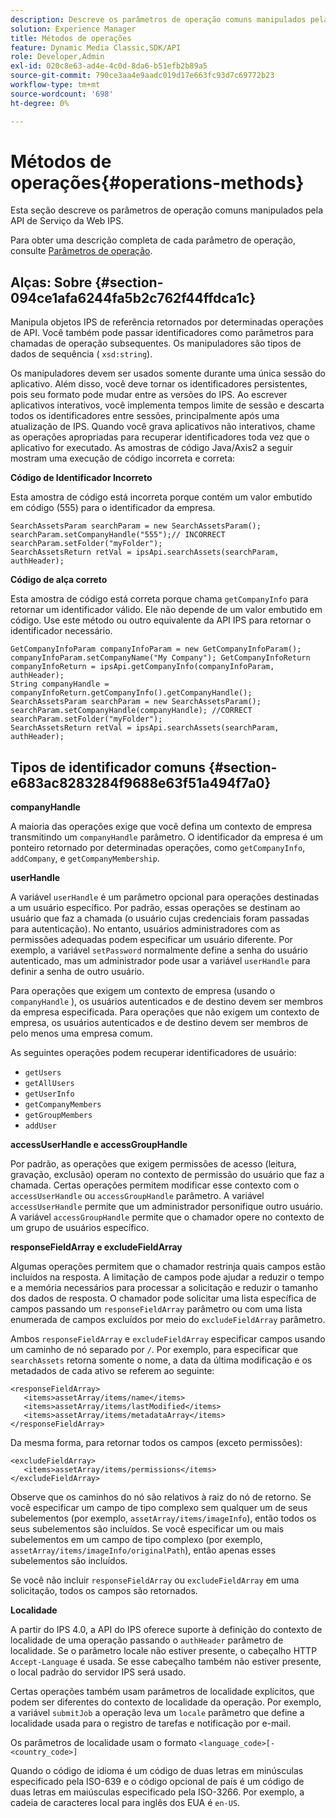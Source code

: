 ```yaml
---
description: Descreve os parâmetros de operação comuns manipulados pela API do Serviço da Web IPS.
solution: Experience Manager
title: Métodos de operações
feature: Dynamic Media Classic,SDK/API
role: Developer,Admin
exl-id: 020c8e63-ad4e-4c0d-8da6-b51efb2b89a5
source-git-commit: 790ce3aa4e9aadc019d17e663fc93d7c69772b23
workflow-type: tm+mt
source-wordcount: '698'
ht-degree: 0%

---
```


# Métodos de operações{#operations-methods}

Esta seção descreve os parâmetros de operação comuns manipulados pela API de Serviço da Web IPS.

Para obter uma descrição completa de cada parâmetro de operação, consulte [Parâmetros de operação](/help/aem-ips-api/operations/c-operations-intro/c-methods/c-methods.md).

## Alças: Sobre {#section-094ce1afa6244fa5b2c762f44ffdca1c}

Manipula objetos IPS de referência retornados por determinadas operações de API. Você também pode passar identificadores como parâmetros para chamadas de operação subsequentes. Os manipuladores são tipos de dados de sequência ( `xsd:string`).

Os manipuladores devem ser usados somente durante uma única sessão do aplicativo. Além disso, você deve tornar os identificadores persistentes, pois seu formato pode mudar entre as versões do IPS. Ao escrever aplicativos interativos, você implementa tempos limite de sessão e descarta todos os identificadores entre sessões, principalmente após uma atualização de IPS. Quando você grava aplicativos não interativos, chame as operações apropriadas para recuperar identificadores toda vez que o aplicativo for executado. As amostras de código Java/Axis2 a seguir mostram uma execução de código incorreta e correta:

**Código de Identificador Incorreto**

Esta amostra de código está incorreta porque contém um valor embutido em código (555) para o identificador da empresa.

```
SearchAssetsParam searchParam = new SearchAssetsParam(); searchParam.setCompanyHandle("555");// INCORRECT 
searchParam.setFolder("myFolder"); 
SearchAssetsReturn retVal = ipsApi.searchAssets(searchParam, authHeader);
```

**Código de alça correto**

Esta amostra de código está correta porque chama `getCompanyInfo` para retornar um identificador válido. Ele não depende de um valor embutido em código. Use este método ou outro equivalente da API IPS para retornar o identificador necessário.

```
GetCompanyInfoParam companyInfoParam = new GetCompanyInfoParam(); 
companyInfoParam.setCompanyName("My Company"); GetCompanyInfoReturn companyInfoReturn = ipsApi.getCompanyInfo(companyInfoParam, authHeader); 
String companyHandle = companyInfoReturn.getCompanyInfo().getCompanyHandle(); 
SearchAssetsParam searchParam = new SearchAssetsParam(); searchParam.setCompanyHandle(companyHandle); //CORRECT 
searchParam.setFolder("myFolder"); 
SearchAssetsReturn retVal = ipsApi.searchAssets(searchParam, authHeader);
```

## Tipos de identificador comuns {#section-e683ac8283284f9688e63f51a494f7a0}

**companyHandle**

A maioria das operações exige que você defina um contexto de empresa transmitindo um `companyHandle` parâmetro. O identificador da empresa é um ponteiro retornado por determinadas operações, como `getCompanyInfo`, `addCompany`, e `getCompanyMembership`.

**userHandle**

A variável `userHandle` é um parâmetro opcional para operações destinadas a um usuário específico. Por padrão, essas operações se destinam ao usuário que faz a chamada (o usuário cujas credenciais foram passadas para autenticação). No entanto, usuários administradores com as permissões adequadas podem especificar um usuário diferente. Por exemplo, a variável `setPassword` normalmente define a senha do usuário autenticado, mas um administrador pode usar a variável `userHandle` para definir a senha de outro usuário.

Para operações que exigem um contexto de empresa (usando o `companyHandle` ), os usuários autenticados e de destino devem ser membros da empresa especificada. Para operações que não exigem um contexto de empresa, os usuários autenticados e de destino devem ser membros de pelo menos uma empresa comum.

As seguintes operações podem recuperar identificadores de usuário:

* `getUsers`
* `getAllUsers`
* `getUserInfo`
* `getCompanyMembers`
* `getGroupMembers`
* `addUser`

**accessUserHandle e accessGroupHandle**

Por padrão, as operações que exigem permissões de acesso (leitura, gravação, exclusão) operam no contexto de permissão do usuário que faz a chamada. Certas operações permitem modificar esse contexto com o `accessUserHandle` ou `accessGroupHandle` parâmetro. A variável `accessUserHandle` permite que um administrador personifique outro usuário. A variável `accessGroupHandle` permite que o chamador opere no contexto de um grupo de usuários específico.

**responseFieldArray e excludeFieldArray**

Algumas operações permitem que o chamador restrinja quais campos estão incluídos na resposta. A limitação de campos pode ajudar a reduzir o tempo e a memória necessários para processar a solicitação e reduzir o tamanho dos dados de resposta. O chamador pode solicitar uma lista específica de campos passando um `responseFieldArray` parâmetro ou com uma lista enumerada de campos excluídos por meio do `excludeFieldArray` parâmetro.

Ambos `responseFieldArray` e `excludeFieldArray` especificar campos usando um caminho de nó separado por `/`. Por exemplo, para especificar que `searchAssets` retorna somente o nome, a data da última modificação e os metadados de cada ativo se referem ao seguinte:

```
<responseFieldArray> 
   <items>assetArray/items/name</items> 
   <items>assetArray/items/lastModified</items> 
   <items>assetArray/items/metadataArray</items> 
</responseFieldArray>
```

Da mesma forma, para retornar todos os campos (exceto permissões):

```
<excludeFieldArray> 
   <items>assetArray/items/permissions</items> 
</excludeFieldArray>
```

Observe que os caminhos do nó são relativos à raiz do nó de retorno. Se você especificar um campo de tipo complexo sem qualquer um de seus subelementos (por exemplo, `assetArray/items/imageInfo`), então todos os seus subelementos são incluídos. Se você especificar um ou mais subelementos em um campo de tipo complexo (por exemplo, `assetArray/items/imageInfo/originalPath`), então apenas esses subelementos são incluídos.

Se você não incluir `responseFieldArray` ou `excludeFieldArray` em uma solicitação, todos os campos são retornados.

**Localidade**

A partir do IPS 4.0, a API do IPS oferece suporte à definição do contexto de localidade de uma operação passando o `authHeader` parâmetro de localidade. Se o parâmetro locale não estiver presente, o cabeçalho HTTP `Accept-Language` é usada. Se esse cabeçalho também não estiver presente, o local padrão do servidor IPS será usado.

Certas operações também usam parâmetros de localidade explícitos, que podem ser diferentes do contexto de localidade da operação. Por exemplo, a variável `submitJob` a operação leva um `locale` parâmetro que define a localidade usada para o registro de tarefas e notificação por e-mail.

Os parâmetros de localidade usam o formato `<language_code>[-<country_code>]`

Quando o código de idioma é um código de duas letras em minúsculas especificado pela ISO-639 e o código opcional de país é um código de duas letras em maiúsculas especificado pela ISO-3266. Por exemplo, a cadeia de caracteres local para inglês dos EUA é `en-US`.
